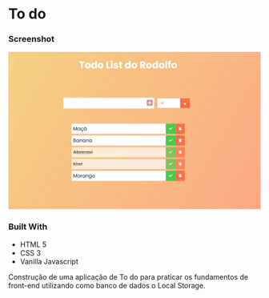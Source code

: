 # To do

### Screenshot
![](./screenshot.jpg)

### Built With
- HTML 5
- CSS 3
- Vanilla Javascript


Construção de uma aplicação de To do para praticar os fundamentos de front-end utilizando como banco de dados o Local Storage.